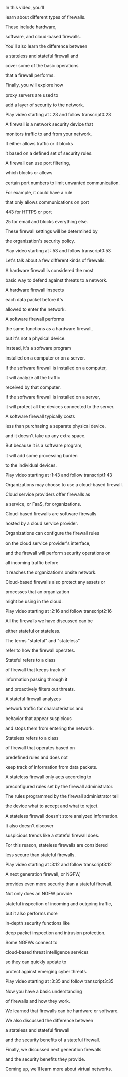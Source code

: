 In this video, you'll 

learn about different types of firewalls. 

These include hardware, 

software, and cloud-based firewalls. 

You'll also learn the difference between 

a stateless and stateful firewall and 

cover some of the basic operations 

that a firewall performs. 

Finally, you will explore how 

proxy servers are used to 

add a layer of security to the network.

Play video starting at ::23 and follow transcript0:23

A firewall is a network security device that 

monitors traffic to and from your network. 

It either allows traffic or it blocks 

it based on a defined set of security rules. 

A firewall can use port filtering, 

which blocks or allows 

certain port numbers to limit unwanted communication. 

For example, it could have a rule 

that only allows communications on port 

443 for HTTPS or port 

25 for email and blocks everything else. 

These firewall settings will be determined by 

the organization's security policy.

Play video starting at ::53 and follow transcript0:53

Let's talk about a few different kinds of firewalls. 

A hardware firewall is considered the most 

basic way to defend against threats to a network. 

A hardware firewall inspects 

each data packet before it's 

allowed to enter the network. 

A software firewall performs 

the same functions as a hardware firewall, 

but it's not a physical device. 

Instead, it's a software program 

installed on a computer or on a server. 

If the software firewall is installed on a computer, 

it will analyze all the traffic 

received by that computer. 

If the software firewall is installed on a server, 

it will protect all the devices connected to the server. 

A software firewall typically costs 

less than purchasing a separate physical device, 

and it doesn't take up any extra space. 

But because it is a software program, 

it will add some processing burden 

to the individual devices.

Play video starting at :1:43 and follow transcript1:43

Organizations may choose to use a cloud-based firewall. 

Cloud service providers offer firewalls as 

a service, or FaaS, for organizations. 

Cloud-based firewalls are software firewalls 

hosted by a cloud service provider. 

Organizations can configure the firewall rules 

on the cloud service provider's interface, 

and the firewall will perform security operations on 

all incoming traffic before 

it reaches the organization’s onsite network. 

Cloud-based firewalls also protect any assets or 

processes that an organization 

might be using in the cloud.

Play video starting at :2:16 and follow transcript2:16

All the firewalls we have discussed can be 

either stateful or stateless. 

The terms "stateful" and "stateless" 

refer to how the firewall operates. 

Stateful refers to a class 

of firewall that keeps track of 

information passing through it 

and proactively filters out threats. 

A stateful firewall analyzes 

network traffic for characteristics and 

behavior that appear suspicious 

and stops them from entering the network. 

Stateless refers to a class 

of firewall that operates based on 

predefined rules and does not 

keep track of information from data packets. 

A stateless firewall only acts according to 

preconfigured rules set by the firewall administrator. 

The rules programmed by the firewall administrator tell 

the device what to accept and what to reject. 

A stateless firewall doesn't store analyzed information. 

It also doesn't discover 

suspicious trends like a stateful firewall does. 

For this reason, stateless firewalls are considered 

less secure than stateful firewalls.

Play video starting at :3:12 and follow transcript3:12

A next generation firewall, or NGFW, 

provides even more security than a stateful firewall. 

Not only does an NGFW provide 

stateful inspection of incoming and outgoing traffic, 

but it also performs more 

in-depth security functions like 

deep packet inspection and intrusion protection. 

Some NGFWs connect to 

cloud-based threat intelligence services 

so they can quickly update to 

protect against emerging cyber threats.

Play video starting at :3:35 and follow transcript3:35

Now you have a basic understanding 

of firewalls and how they work. 

We learned that firewalls can be hardware or software. 

We also discussed the difference between 

a stateless and stateful firewall 

and the security benefits of a stateful firewall. 

Finally, we discussed next generation firewalls 

and the security benefits they provide. 

Coming up, we'll learn more about virtual networks.
